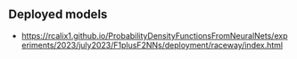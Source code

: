 ## Deployed models

* https://rcalix1.github.io/ProbabilityDensityFunctionsFromNeuralNets/experiments/2023/july2023/F1plusF2NNs/deployment/raceway/index.html
